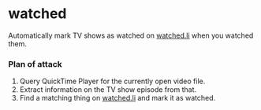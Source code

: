 # watched

Automatically mark TV shows as watched on [watched.li][1] when you watched them.

### Plan of attack

1. Query QuickTime Player for the currently open video file.
2. Extract information on the TV show episode from that.
3. Find a matching thing on [watched.li][1] and mark it as watched.


[1]: http://watched.li
